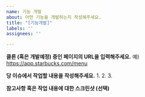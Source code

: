 ```yaml
---
name: 기능 개발
about: 어떤 기능을 개발하는지 작성해주세요.
title: "[기능개발]"
labels: ''
assignees: ''

---
```


**클론 (혹은 개발예정) 중인 페이지의 URL을 입력해주세요.**
예) https://app.starbucks.com/menu

**당 이슈에서 작업할 내용을 작성해주세요.**
1. 
2. 
3. 

**참고사항 혹은 작업 내용에 대한 스크린샷 (선택)**
